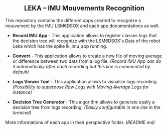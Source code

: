 

<H2 align="center">LEKA – IMU Mouvements Recognition </H2>

This repository contains the different apps created to recognize a mouvement by the IMU LSM6DSOX and each app documentations as well.


- <b>Record IMU App </b> - This application allows to register classes logs that the decision tree will recognize with the LSM6DSOX's Data of the robot Leka which has the spike lk_imu_app running.

- <b>Convert</b> - This application allows to create a new file of moving average or difference between two data from a log file. <i>(Record IMU App can do it automatically after each recording but this line is commented by default)</i>

- <b>Logs Viewer Tool</b> - This application allows to visualize logs recording. <i>(Possibility to superpose Raw Logs with Moving Average Logs for instance)</i>

- <b> Decision Tree Generator </b> - This algorithm allows to generate easily a decision tree from logs recording. <i>(Easily configurable in one line in the terminal)</i>

More informations of each app in their perspective folder. <i>(README.md)</i>

